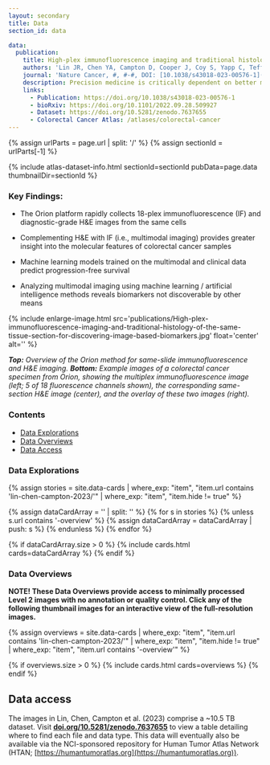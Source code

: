 ```yaml
---
layout: secondary
title: Data
section_id: data

data:
  publication:
    title: High-plex immunofluorescence imaging and traditional histology of the same tissue section for discovering image-based biomarkers
    authors: 'Lin JR, Chen YA, Campton D, Cooper J, Coy S, Yapp C, Tefft JB, McCarty E, Ligon KL, Rodig SJ, Reese S, George T, Santagata S, Sorger PK'
    journal: 'Nature Cancer, #, #-#, DOI: [10.1038/s43018-023-00576-1](https://doi.org/10.1038/s43018-023-00576-1)'
    description: Precision medicine is critically dependent on better methods for diagnosing and staging disease and predicting drug response. Histopathology using Hematoxylin and Eosin (H&E) stained tissue - not genomics – remains the primary diagnostic method in cancer. Recently developed highly-multiplexed tissue imaging methods promise to enhance research studies and clinical practice with precise, spatially-resolved, single-cell data. Here we describe the “Orion” platform for collecting H&E and high-plex immunofluorescence images from the same cells in a whole-slide format suitable for diagnosis. Using a retrospective cohort of 74 colorectal cancer resections, we show that IF and H&E images provide human experts and machine learning algorithms with complementary information that can be used to generate interpretable, multiplexed image-based models predictive of progression-free survival. Combining models of immune infiltration and tumor-intrinsic features achieves a nearly 20-fold discrimination between rapid and slow (or no) progression, demonstrating the ability of multi-modal tissue imaging to generate high-performance biomarkers.
    links:
      - Publication: https://doi.org/10.1038/s43018-023-00576-1
      - bioRxiv: https://doi.org/10.1101/2022.09.28.509927
      - Dataset: https://doi.org/10.5281/zenodo.7637655
      - Colorectal Cancer Atlas: /atlases/colorectal-cancer
---
```


{% assign urlParts = page.url | split: '/' %}
{% assign sectionId = urlParts[-1] %}

{% include atlas-dataset-info.html
    sectionId=sectionId
    pubData=page.data
    thumbnailDir=sectionId %}


### Key Findings:
- The Orion platform rapidly collects 18-plex immunofluorescence (IF) and diagnostic-grade H&E images from the same cells

- Complementing H&E with IF (i.e., multimodal imaging) provides greater insight into the molecular features of colorectal cancer samples

- Machine learning models trained on the multimodal and clinical data predict progression-free survival

- Analyzing multimodal imaging using machine learning / artificial intelligence methods reveals biomarkers not discoverable by other means

{% include enlarge-image.html src='publications/High-plex-immunofluorescence-imaging-and-traditional-histology-of-the-same-tissue-section-for-discovering-image-based-biomarkers.jpg' float='center' alt='' %}

<i> **Top:** Overview of the Orion method for same-slide immunofluorescence and H&E imaging. **Bottom:** Example images of a colorectal cancer specimen from Orion, showing the multiplex immunofluorescence image (left; 5 of 18 fluorescence channels shown), the corresponding same-section H&E image (center), and the overlay of these two images (right). </i>


### Contents
* [Data Explorations](#data-explorations)
* [Data Overviews](#data-overviews)
* [Data Access](#data-access)

### Data Explorations

{%
    assign stories = site.data-cards
    | where_exp: "item", "item.url contains 'lin-chen-campton-2023/'"
    | where_exp: "item", "item.hide != true"
%}

{% assign dataCardArray = '' | split: '' %}
{% for s in stories %}
  {% unless s.url contains '-overview' %}
    {% assign dataCardArray = dataCardArray | push: s %}
  {% endunless %}
{% endfor %}

{% if dataCardArray.size > 0 %}
  {% include cards.html cards=dataCardArray %}
{% endif %}

### Data Overviews

**NOTE! These Data Overviews provide access to minimally processed
Level 2 images with no annotation or quality control. Click any of the
following thumbnail images for an interactive view of the
full-resolution images.**

{%
    assign overviews = site.data-cards
    | where_exp: "item", "item.url contains 'lin-chen-campton-2023/'"
    | where_exp: "item", "item.hide != true"
    | where_exp: "item", "item.url contains '-overview'"
%}

{% if overviews.size > 0 %}
  {% include cards.html cards=overviews %}
{% endif %}


## Data access

The images in Lin, Chen, Campton et al. (2023) comprise a ~10.5 TB dataset. Visit **[doi.org/10.5281/zenodo.7637655](https://doi.org/10.5281/zenodo.7637655)** to view a table detailing where to find each file and data type. This data will eventually also be available via the NCI-sponsored repository for Human Tumor Atlas Network (HTAN; [https://humantumoratlas.org](https://humantumoratlas.org)).

